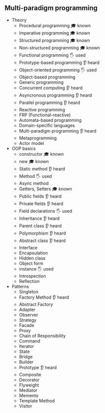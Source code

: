 ## Multi-paradigm programming

- Theory
  - Procedural programming 🎓 known
  - Imperative programming 🎓 known
  - Structured programming 🎓 known
  - Non-structured programming 🎓 known
  - Functional programming  🖐 used
  - Prototype-based programming 👂 heard
  - Object-oriented programming 🖐 used
  - Object-based programming
  - Generic programming
  - Concurrent computing 👂 heard
  - Asyncronous programming 👂 heard
  - Parallel programming 👂 heard
  - Reactive programming
  - FRP (Functional-reactive)
  - Automata-based programming
  - Domain-specific languages
  - Multi-paradigm programming 👂 heard
  - Metaprogramming
  - Actor model
- OOP basics
  - constructor 🎓 known
  - new 🎓 known
  - Static method 👂 heard
  - Method 🖐 used
  - Async method
  - Getters, Setters 🎓 known
  - Public fields 👂 heard
  - Private fields 👂 heard
  - Field declarations 🖐 used
  - Inheritance 👂 heard
  - Parent class 👂 heard
  - Polymorphism 👂 heard
  - Abstract class 👂 heard
  - Interface
  - Encapsulation
  - Hidden class
  - Object form
  - instance 🖐 used
  - Introspection 
  - Reflection
- Patterns
  - Singleton
  - Factory Method 👂 heard
  - Abstract Factory
  - Adapter
  - Observer
  - Strategy
  - Facade
  - Proxy
  - Chain of Responsibility
  - Command
  - Iterator
  - State
  - Bridge
  - Builder
  - Prototype 👂 heard
  - Composite
  - Decorator
  - Flyweight
  - Mediator
  - Memento
  - Template Method
  - Visitor
